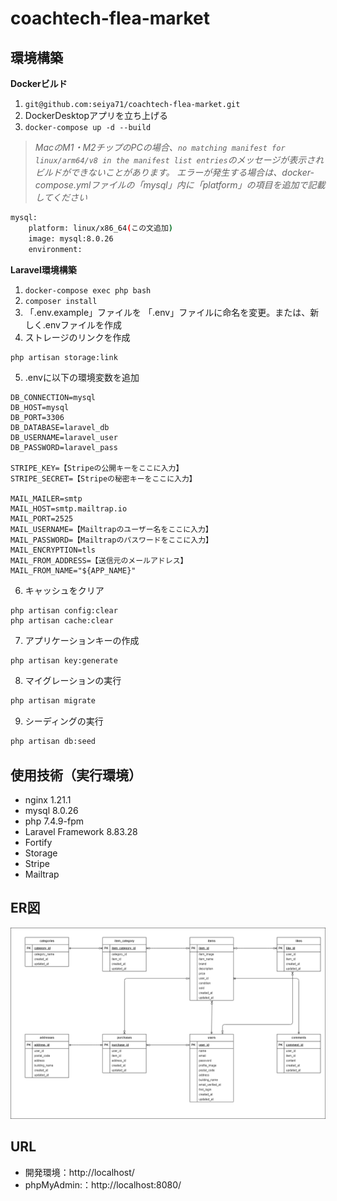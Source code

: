 # coachtech-flea-market
## 環境構築
**Dockerビルド**
1. `git@github.com:seiya71/coachtech-flea-market.git`
2. DockerDesktopアプリを立ち上げる
3. `docker-compose up -d --build`
> *MacのM1・M2チップのPCの場合、`no matching manifest for linux/arm64/v8 in the manifest list entries`のメッセージが表示されビルドができないことがあります。
エラーが発生する場合は、docker-compose.ymlファイルの「mysql」内に「platform」の項目を追加で記載してください*
``` bash
mysql:
    platform: linux/x86_64(この文追加)
    image: mysql:8.0.26
    environment:
```

**Laravel環境構築**
1. `docker-compose exec php bash`
2. `composer install`
3. 「.env.example」ファイルを 「.env」ファイルに命名を変更。または、新しく.envファイルを作成
4. ストレージのリンクを作成
```
php artisan storage:link
```
5. .envに以下の環境変数を追加
``` text
DB_CONNECTION=mysql
DB_HOST=mysql
DB_PORT=3306
DB_DATABASE=laravel_db
DB_USERNAME=laravel_user
DB_PASSWORD=laravel_pass

STRIPE_KEY=【Stripeの公開キーをここに入力】
STRIPE_SECRET=【Stripeの秘密キーをここに入力】

MAIL_MAILER=smtp
MAIL_HOST=smtp.mailtrap.io
MAIL_PORT=2525
MAIL_USERNAME=【Mailtrapのユーザー名をここに入力】
MAIL_PASSWORD=【Mailtrapのパスワードをここに入力】
MAIL_ENCRYPTION=tls
MAIL_FROM_ADDRESS=【送信元のメールアドレス】
MAIL_FROM_NAME="${APP_NAME}"
```

6. キャッシュをクリア
```
php artisan config:clear
php artisan cache:clear
```
7. アプリケーションキーの作成
``` bash
php artisan key:generate
```

8. マイグレーションの実行
``` bash
php artisan migrate
```

9. シーディングの実行
``` bash
php artisan db:seed
```
## 使用技術（実行環境）
* nginx 1.21.1
* mysql 8.0.26
* php 7.4.9-fpm
* Laravel Framework 8.83.28
* Fortify
* Storage
* Stripe
* Mailtrap
## ER図
![/ER](/ER.drawio.png)
## URL
- 開発環境：http://localhost/
- phpMyAdmin:：http://localhost:8080/